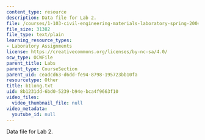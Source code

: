 ```yaml
---
content_type: resource
description: Data file for Lab 2.
file: /courses/1-103-civil-engineering-materials-laboratory-spring-2004/8b1231dd6bd05239b94ebca4f9663f10_b1long.txt
file_size: 31382
file_type: text/plain
learning_resource_types:
- Laboratory Assignments
license: https://creativecommons.org/licenses/by-nc-sa/4.0/
ocw_type: OCWFile
parent_title: Labs
parent_type: CourseSection
parent_uid: ceadcd63-d6dd-fe94-8798-195723bb10fa
resourcetype: Other
title: b1long.txt
uid: 8b1231dd-6bd0-5239-b94e-bca4f9663f10
video_files:
  video_thumbnail_file: null
video_metadata:
  youtube_id: null
---
```

Data file for Lab 2.